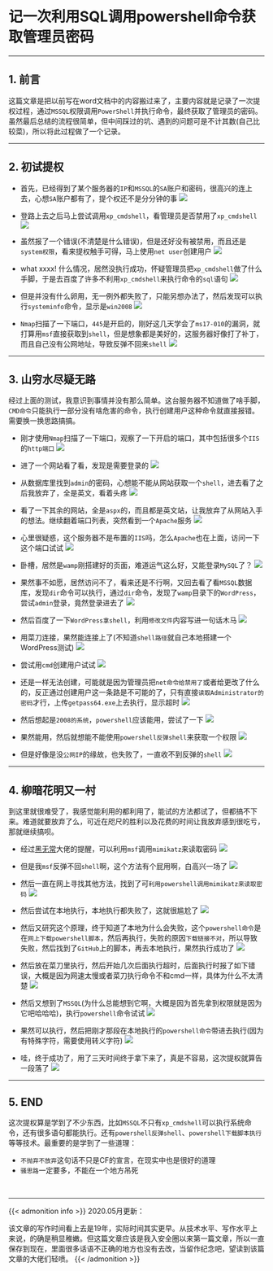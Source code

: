 # 记一次利用SQL调用powershell命令获取管理员密码



<!--more-->

---

## 1. 前言

这篇文章是把以前写在word文档中的内容搬过来了，主要内容就是记录了一次提权过程，通过`MSSQL`权限调用`PowerShell`并执行命令，最终获取了管理员的密码。虽然最后总结的流程很简单，但中间踩过的坑、遇到的问题可是不计其数(自己比较菜)，所以将此过程做了一个记录。

---

## 2. 初试提权

* 首先，已经得到了某个服务器的`IP`和`MSSQL`的`SA`账户和密码，很高兴的连上去，心想`SA`账户都有了，提个权还不是分分钟的事
![](/images/记一次利用SQL调用powershell命令获取管理员密码/f86ee672c3681c0a1f1e909fab7ca02f39f881c9fcee7cf61873e39fefde9ea4.png " ")

* 登路上去之后马上尝试调用`xp_cmdshell`，看管理员是否禁用了`xp_cmdshell`
![](/images/记一次利用SQL调用powershell命令获取管理员密码/0475e8ed90f078e72380652bfb781cc72ec3e692f179eba7107c62bc3a900c8c.png " ")

* 虽然报了一个错误(不清楚是什么错误)，但是还好没有被禁用，而且还是`system权限`，看来提权触手可得，马上使用`net user`创建用户
![](/images/记一次利用SQL调用powershell命令获取管理员密码/b033bdc4c3fd8219bcebef3aa836f93ff3d87e256a08232810ce80b15b0ea341.png " ")

* what xxxx! 什么情况，居然没执行成功，怀疑管理员把`xp_cmdshell`做了什么手脚，于是去百度了许多不利用`xp_cmdshell`来执行命令的`sql`语句
![](/images/记一次利用SQL调用powershell命令获取管理员密码/ec600b20fc2aedf75f6c880da0d943e9a7c4465b957dcd1cef577312b32188be.png " ")

* 但是并没有什么卵用，无一例外都失败了，只能另想办法了，然后发现可以执行`systeminfo`命令，显示是`win2008`
![](/images/记一次利用SQL调用powershell命令获取管理员密码/3834773d7e463419faed8f7f3480994ca6c6d3bd9ba65972983497b7f65e5103.png " ")

* `Nmap`扫描了一下端口，`445`是开启的，刚好这几天学会了`ms17-010`的漏洞，就打算用`msf`直接获取到`shell`，但是想象都是美好的，这服务器好像打了补丁，而且自己没有公网地址，导致反弹不回来`shell`
![](/images/记一次利用SQL调用powershell命令获取管理员密码/691a33361b7abd35a3240ad37b7cc4a77ce60069460529f2b070c7fa2e58c6ed.png " ")

---

## 3. 山穷水尽疑无路

经过上面的测试，我意识到事情并没有那么简单。这台服务器不知道做了啥手脚，`CMD命令`只能执行一部分没有啥危害的命令，执行创建用户这种命令就直接报错。需要换一换思路搞搞。

* 刚才使用`Nmap`扫描了一下端口，观察了一下开启的端口，其中包括很多个`IIS`的`http端口`
![](/images/记一次利用SQL调用powershell命令获取管理员密码/f6d329ec4188b94f6d3b2526cdae16eb8fb13475bd1895ae514126f6eeb5f112.png " ")

* 进了一个网站看了看，发现是需要登录的
![](/images/记一次利用SQL调用powershell命令获取管理员密码/9035058bcff8c31fded872bf5a4ec5ebe8ed581177f94eec509215e106ab737e.png " ")

* 从数据库里找到`admin`的密码，心想能不能从网站获取一个`shell`，进去看了之后我放弃了，全是英文，看着头疼
![](/images/记一次利用SQL调用powershell命令获取管理员密码/c47929bf0472ddb62e70964d4c9ba2dda23625f24c5368e841de8001a860ac9a.png " ")

* 看了一下其余的网站，全是`aspx`的，而且都是英文站，让我放弃了从网站入手的想法。继续翻着端口列表，突然看到一个`Apache`服务
![](/images/记一次利用SQL调用powershell命令获取管理员密码/ceb31fa9d731dbd1b8fc784eed8c0728e143598fa856348d7e838c77be7fc406.png " ")

* 心里很疑惑，这个服务器不是布置的`IIS`吗，怎么`Apache`也在上面，访问一下这个端口试试
![](/images/记一次利用SQL调用powershell命令获取管理员密码/cec002e929e35baa45cbaa03cfc76b656404a4358e85f6b8c38b6de9150819b7.png " ")

* 卧槽，居然是`wamp`刚搭建好的页面，难道运气这么好，又能登录`MySQL`了？
![](/images/记一次利用SQL调用powershell命令获取管理员密码/2258e81cb93bf6dca7f2a1938290063133ed658ae21afe09577bd08d1cbe059a.png " ")

* 果然事不如愿，居然访问不了，看来还是不行啊，又回去看了看`MSSQL`数据库，发现`dir`命令可以执行，通过`dir`命令，发现了`wamp`目录下的`WordPress`，尝试`admin`登录，竟然登录进去了
![](/images/记一次利用SQL调用powershell命令获取管理员密码/6e960b6038cf4b3da41a736939076b193eedaad0dd8ae44219cc90b6b298f36d.png " ")

* 然后百度了一下`WordPress拿shell`，利用`修改文件`内容写进一句话木马
![](/images/记一次利用SQL调用powershell命令获取管理员密码/a677a61709360ca6354219269ff849ca7edb9e0168edb1a93f1968927ff3a293.png " ")

* 用菜刀连接，果然能连接上了(不知道`shell路径`就自己本地搭建一个WordPress测试)
![](/images/记一次利用SQL调用powershell命令获取管理员密码/9316651077a0d03d7c4e113cc1afb563e30a9c6253b53837eeee23af90ef5cf5.png " ")

* 尝试用`cmd`创建用户试试
![](/images/记一次利用SQL调用powershell命令获取管理员密码/8b05fc007ef0f047b2f4e9af5f7ac82c1724d5ab60253b5ef33cbb3cf61dc311.png " ")

* 还是一样无法创建，可能就是因为管理员把`net命令给禁用了`或者给更改了什么的，反正通过创建用户这一条路是不可能的了，只有直接`读取Administrator的密码`才行，上传`getpass64.exe`上去执行，显示超时
![](/images/记一次利用SQL调用powershell命令获取管理员密码/df01958c03b65a8af396678173ebb3a1414639446ef159a924a8ce4f5fca1026.png " ")

* 然后想起是`2008的系统`，`powershell`应该能用，尝试了一下
![](/images/记一次利用SQL调用powershell命令获取管理员密码/daf4d84cb4af735eb7357afc183d079a69ed5392cae596256fa0b1207ae1a70c.png " ")

* 果然能用，然后就想能不能使用`powershell反弹shell`来获取一个权限
![](/images/记一次利用SQL调用powershell命令获取管理员密码/fb9ddc2868fd698cddcad7513f0907468d84f3a9c452362dd92abf05aaa2c59a.png " ")

* 但是好像是没`公网IP`的缘故，也失败了，一直收不到反弹的`shell`
![](/images/记一次利用SQL调用powershell命令获取管理员密码/adfc7a056633a2cf844e94d0956f01b95e70e557be8a337cc9ed1029913ab399.png " ")

---

## 4. 柳暗花明又一村

到这里就很难受了，我感觉能利用的都利用了，能试的方法都试了，但都搞不下来。难道就要放弃了么，可近在咫尺的胜利以及花费的时间让我放弃感到很吃亏，那就继续搞呗。

* 经过[黑无常](#)大佬的提醒，可以利用`msf`调用`mimikatz`来读取密码
![](/images/记一次利用SQL调用powershell命令获取管理员密码/9d4d8148e47911aa748f88bb893185744fdf4188c9e5304fabd6b7165312cad9.png " ")

* 但是我`msf`反弹不回`shell`啊，这个方法有个屁用啊，白高兴一场了
![](/images/记一次利用SQL调用powershell命令获取管理员密码/1dbd10e3024405c984b7196d596abf8bb33bb4f049b4e9782a3c7cf4f3cb2255.png " ")

* 然后一直在网上寻找其他方法，找到了可`利用powershell调用mimikatz来读取密码`
![](/images/记一次利用SQL调用powershell命令获取管理员密码/2217d5983649698f407db1a2abf24bb6c99cd7e0a92e90ad5624f3372a633dd9.png " ")

* 然后尝试在本地执行，本地执行都失败了，这就很尴尬了
![](/images/记一次利用SQL调用powershell命令获取管理员密码/e9b70c8ae39ed0a8b2edbd65d534c7a92621a6320586addf065a7e785eb3a86e.png " ")

* 然后又研究这个原理，终于知道了本地为什么会失败，这个`powershell命令`是在`网上下载powershell脚本`，然后再执行，失败的原因`下载链接不对`，所以导致失败，然后找到了`GitHub`上的脚本，再去本地执行，果然执行成功了
![](/images/记一次利用SQL调用powershell命令获取管理员密码/110f3b8b703d88f4c61a795b790ad78c97a564e2513653b2d12cdc96f91db4bf.png " ")

* 然后放在菜刀里执行，然后开始几次后面执行超时，后面执行时报了如下错误，大概是因为网速太慢或者菜刀执行命令不和cmd一样，具体为什么不太清楚
![](/images/记一次利用SQL调用powershell命令获取管理员密码/c44d6b3e8832d7f1889dd2ae9cb5ba56963b35e847cb3bd5318dee7502b47b11.png " ")

* 然后又想到了`MSSQL`(为什么总能想到它啊，大概是因为首先拿到权限就是因为它吧哈哈哈)，执行`powershell`命令试试
![](/images/记一次利用SQL调用powershell命令获取管理员密码/1f53e251af7fa76ecaf033027b62f7427424829f793578bafebfb71a69f83ddf.png " ")

* 果然可以执行，然后把刚才那段在本地执行的`powershell命令`带进去执行(因为有特殊字符，需要使用转义字符)
![](/images/记一次利用SQL调用powershell命令获取管理员密码/531a8951062bbfebe29a75714d431ad7ba464290c178834aeae63734feee910a.png " ")

* 哇，终于成功了，用了三天时间终于拿下来了，真是不容易，这次提权就算告一段落了
![](/images/记一次利用SQL调用powershell命令获取管理员密码/6a382dcdbe59bdd5bd71c2e27a191206e0a3a3b6c8a2193622ce744d8d796a3c.png " ")

---

## 5. END

这次提权算是学到了不少东西，比如`MSSQL`不只有`xp_cmdshell`可以执行系统命令，还有很多语句都能执行。还有`powershell反弹shell`、`powershell下载脚本执行`等等技术。最重要的是学到了一些道理：

* `不抛弃不放弃`这句话不只是CF的宣言，在现实中也是很好的道理
* `骚思路`一定要多，不能在一个地方吊死

<br />

---

{{< admonition info >}}
2020.05月更新：

该文章的写作时间看上去是19年，实际时间其实更早。从技术水平、写作水平上来说，的确是稍显稚嫩。但这篇文章应该是我入安全圈以来第一篇文章，所以一直保存到现在，里面很多话语不正确的地方也没有去改，当留作纪念吧，望读到该篇文章的大佬们轻喷。
{{< /admonition >}}
